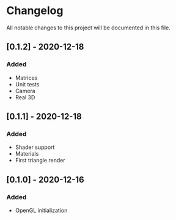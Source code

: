 # Changelog
All notable changes to this project will be documented in this file.

## [0.1.2] - 2020-12-18
### Added
- Matrices
- Unit tests
- Camera
- Real 3D


## [0.1.1] - 2020-12-18
### Added
- Shader support
- Materials
- First triangle render


## [0.1.0] - 2020-12-16
### Added
- OpenGL initialization
